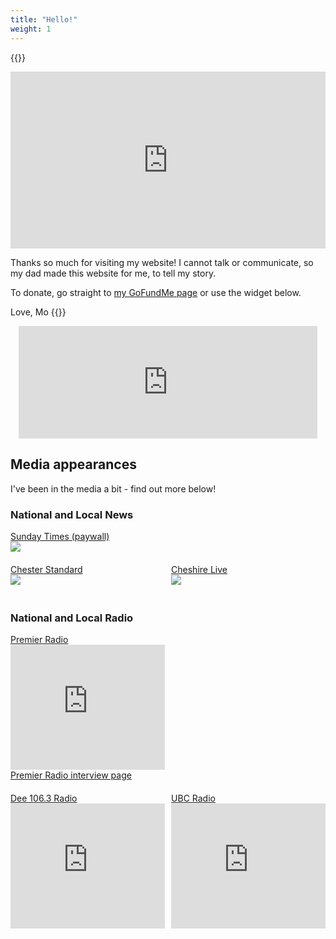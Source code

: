 ```yaml
---
title: "Hello!"
weight: 1
---
```


{{<menu-buttons>}}

<div style="position: relative; padding-bottom: 56.25%; height: 0; overflow: hidden;"><iframe src="https://www.youtube.com/embed/videoseries?list=PL-7cWd7RXBRgQx3oW2ReYNomoeCLqyHkY" style="position: absolute; top: 0; left: 0; width: 100%; height: 100%; border:0;" title="A Home for Mo YouTube videos" frameborder="0" allow="accelerometer; autoplay; clipboard-write; encrypted-media; gyroscope; picture-in-picture" allowfullscreen></iframe></div>

Thanks so much for visiting my website! I cannot talk or communicate, so my dad
made this website for me, to tell my story.

To donate, go straight to
[my GoFundMe page](https://www.gofundme.com/f/a-home-for-mo) or use the widget
below.

Love, Mo {{<icon class="fa fa-smile-o">}}

<iframe src="https://www.gofundme.com/f/a-home-for-mo/widget/medium/" frameborder="0" scrolling="no" style="display: block; width: 478px; height: 180px; margin: auto;">
    Widget can't display. Please visit <a href="https://www.gofundme.com/f/a-home-for-mo" target="_blank">GoFundMe</a>.
</iframe>

## Media appearances

I've been in the media a bit - find out more below!

### National and Local News

<div style="width: 49%; float: left">
    <a href="https://www.thetimes.co.uk/article/we-raised-80k-to-give-morgan-a-better-life-banks-wont-let-us-spend-it-gj9nf723p" target="_blank">
        Sunday Times (paywall)<br />
        <img src="/images/2021-08-01_SundayTimes.jpg" />
    </a>
</div>
<div style="clear: both; height: 20px;"></div>
<div style="width: 49%; float: left">
    <a href="https://www.chesterstandard.co.uk/news/19324638.help-chester-family-fund-new-home-disabled-son-morgan/" target="_blank">
        Chester Standard<br />
        <img src="/images/2021-05-24_ChesterStandard.jpg" />
    </a>
</div>
<div style="width: 49%; float: right">
    <a href="https://www.cheshire-live.co.uk/news/chester-cheshire-news/chester-familys-appeal-help-son-20573939" target="_blank">
        Cheshire Live<br />
        <img src="/images/2021-05-19_CheshireLive.jpg" />
    </a>
</div>
<div style="clear: both; height: 20px;"></div>

### National and Local Radio

<div style="width: 49%; float: left;">
    <a href="https://www.premierchristianradio.com/" target="_blank">Premier Radio</a><br />
    <iframe style="width: 100%; min-height: 200px;" src="https://www.youtube.com/embed/teo6x6pyRjM" title="YouTube video player" frameborder="0" allow="accelerometer; autoplay; clipboard-write; encrypted-media; gyroscope; picture-in-picture" allowfullscreen></iframe>
    <a href="https://www.premierchristianradio.com/Across-the-UK/The-Midlands/Living-on-the-Edge-with-God" target="_blank">Premier Radio interview page</a>
</div>
<div style="clear: both; height: 20px;"></div>
<div style="width: 49%; float: left;">
    <a href="https://www.dee1063.com/" target="_blank">Dee 106.3 Radio</a><br />
    <iframe style="width: 100%; min-height: 200px;" src="https://www.youtube.com/embed/QODI6hZcgWQ" title="YouTube video player" frameborder="0" allow="accelerometer; autoplay; clipboard-write; encrypted-media; gyroscope; picture-in-picture" allowfullscreen></iframe>
</div>
<div style="width: 49%; float: right">
    <a href="https://www.ucb.co.uk/ucb2" target="_blank">UBC Radio</a><br />
    <iframe style="width: 100%; min-height: 200px;" src="https://www.youtube.com/embed/QAQ15jGw68U" title="YouTube video player" frameborder="0" allow="accelerometer; autoplay; clipboard-write; encrypted-media; gyroscope; picture-in-picture" allowfullscreen></iframe>
</div>


<div style="clear: both;"></div>